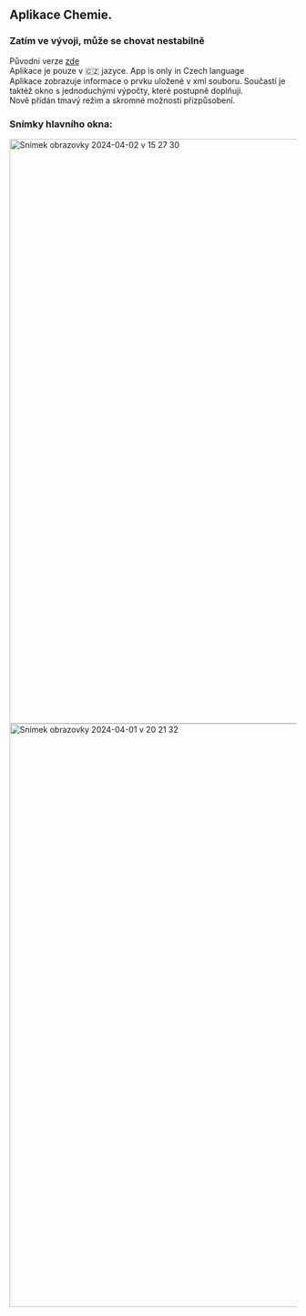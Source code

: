 ## Aplikace Chemie.
### Zatím ve vývoji, může se chovat nestabilně
<p>Původní verze <a href="https://github.com/Johan5140/ChemieApp">zde</a></br>
Aplikace je pouze v 🇨🇿 jazyce. App is only in Czech language</br>
Aplikace zobrazuje informace o prvku uložené v xml souboru. Součastí je taktéž okno s jednoduchými výpočty, které postupně doplňuji.</br>
Nově přidán tmavý režim a skromné možnosti přizpůsobení.</p>

### Snímky hlavního okna:
<img width="1025" alt="Snímek obrazovky 2024-04-02 v 15 27 30" src="https://github.com/Johan5140/Chemie-new/assets/159197308/a4b090fe-8889-4109-9f92-db6037579e03">
<img width="1023" alt="Snímek obrazovky 2024-04-01 v 20 21 32" src="https://github.com/Johan5140/Chemie-new/assets/159197308/7c39f8d1-1d6c-4ea5-81b9-d740071be826">
